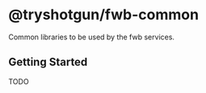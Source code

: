 # @tryshotgun/fwb-common

Common libraries to be used by the fwb services.

## Getting Started

TODO